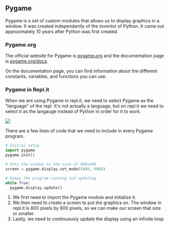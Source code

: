 

## Pygame

Pygame is a set of custom modules that allows us to display graphics in a window. It was created independently of the inventor of Python. It came out approximately 10 years after Python was first created.

### Pygame.org

The official website for Pygame is [pygame.org](http://www.pygame.org) and the documentation page is [pygame.org/docs](http://www.pygame.org/docs/).

On the documentation page, you can find information about  the different constants, variables, and functions you can use.

### Pygame in Repl.it

When we are using Pygame in repl.it, we need to select Pygame as the "language" of the repl. It's not actually a language, but on repl.it we need to select it as the langauge instead of Python in order for it to work.

![](../../Images/Select_Pygame.png)



There are a few lines of code that we need to include in every Pygame program.

```python
# Initial setup
import pygame
pygame.init()

# Sets the window to the size of 800x600
screen = pygame.display.set_mode((800, 600))

# Keeps the program running and updating
while True:
  pygame.display.update()

```

1. We first need to import the Pygame module and initialize it. 
2. We then need to create a screen to put the graphics on. The window in repl.it is 800 pixels by 600 pixels, so we can make our screen that size or smaller.
3. Lastly, we need to continuously update the display using an infinite loop.

